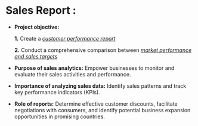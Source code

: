 # Sales Report :


- **Project objective:** 

    **1.** Create a _[customer performance report](https://github.com/saikiranbonumahantthi/Excel_Analytics/blob/main/Customer%20Performance%20Report.pdf)_ 

    **2.** Conduct a comprehensive comparison between _[market performance and sales targets](https://github.com/saikiranbonumahantthi/Excel_Analytics/blob/main/Market%20Performance%20VS%20Target.pdf)_

- **Purpose of sales analytics:** Empower businesses to monitor and evaluate their sales activities and performance.

- **Importance of analyzing sales data:** Identify sales patterns and track key performance indicators (KPIs).

- **Role of reports:** Determine effective customer discounts, facilitate negotiations with consumers, and identify potential business expansion opportunities in promising countries.
